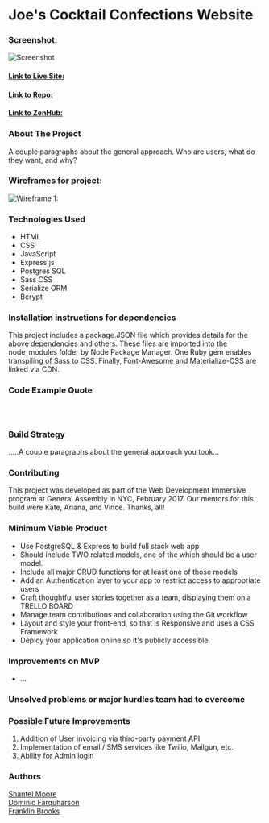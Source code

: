 # Joe's Cocktail Confections Website

### Screenshot:
  ![Screenshot](https://github.com/franklinbrooks/Joes...images/screenshot.png) 

#### [Link to Live Site:](http://....com/)  
#### [Link to Repo:](https://github.com/franklinbrooks/...)  
#### [Link to ZenHub:](https://github.com/franklinbrooks/Joes-Cocktail-Confections/issues/1#boards?repos=80679483)  

### About The Project
A couple paragraphs about the general approach.
Who are users, what do they want, and why?

### Wireframes for project: 
  ![Wireframe 1:](https://github.com/franklinbrooks/.....jpg)

### Technologies Used
- HTML
- CSS
- JavaScript
- Express.js 
- Postgres SQL
- Sass CSS
- Serialize ORM
- Bcrypt

### Installation instructions for dependencies
This project includes a package.JSON file which provides details for the above dependencies and others.  These files are imported into the node_modules folder by Node Package Manager. One Ruby gem enables transpiling of Sass to CSS.  Finally, Font-Awesome and Materialize-CSS are linked via CDN.

### Code Example Quote
```javascript




```` 
### Build Strategy
.....A couple paragraphs about the general approach you took...

### Contributing 
This project was developed as part of the Web Development Immersive program at General Assembly in NYC, February 2017. Our mentors for this build were Kate, Ariana, and Vince. Thanks, all!

### Minimum Viable Product
- Use PostgreSQL & Express to build full stack web app
- Should include TWO related models, one of the which should be a user model.
- Include all major CRUD functions for at least one of those models
- Add an Authentication layer to your app to restrict access to appropriate users
- Craft thoughtful user stories together as a team, displaying them on a TRELLO BOARD
- Manage team contributions and collaboration using the Git workflow
- Layout and style your front-end, so that is Responsive and uses a CSS Framework
- Deploy your application online so it's publicly accessible

### Improvements on MVP
- ...

### Unsolved problems or major hurdles team had to overcome

### Possible Future Improvements 
  1. Addition of User invoicing via third-party payment API
  1. Implementation of email / SMS services like Twilio, Mailgun, etc.
  1. Ability for Admin login 

### Authors
  [Shantel Moore](moore.shantel@gmail.com)    
  [Dominic Farquharson](farquharsondominic@gmail.com)    
  [Franklin Brooks](fcb@franklinchristopherbrooks.com) 
